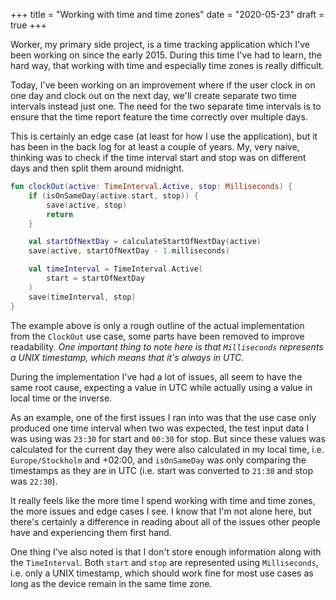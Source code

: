+++
title = "Working with time and time zones"
date = "2020-05-23"
draft = true
+++

Worker, my primary side project, is a time tracking application which
I've been working on since the early 2015. During this time I've had
to learn, the hard way, that working with time and especially time
zones is really difficult.

Today, I've been working on an improvement where if the user clock in
on one day and clock out on the next day, we'll create separate two
time intervals instead just one. The need for the two separate time
intervals is to ensure that the time report feature the time correctly
over multiple days.

This is certainly an edge case (at least for how I use the application),
but it has been in the back log for at least a couple of years. My, very
naive, thinking was to check if the time interval start and stop was on
different days and then split them around midnight.

```kotlin
fun clockOut(active: TimeInterval.Active, stop: Milliseconds) {
    if (isOnSameDay(active.start, stop)) {
        save(active, stop)
        return
    }

    val startOfNextDay = calculateStartOfNextDay(active)
    save(active, startOfNextDay - 1.milliseconds)

    val timeInterval = TimeInterval.Active(
        start = startOfNextDay
    )
    save(timeInterval, stop)
}
```

The example above is only a rough outline of the actual implementation
from the `ClockOut` use case, some parts have been removed to improve
readability. *One important thing to note here is that `Milliseconds`
represents a UNIX timestamp, which means that it's always in UTC.*

During the implementation I've had a lot of issues, all seem to have the
same root cause, expecting a value in UTC while actually using a value
in local time or the inverse.

As an example, one of the first issues I ran into was that the use case
only produced one time interval when two was expected, the test input
data I was using was `23:30` for start and `00:30` for stop. But since
these values was calculated for the current day they were also
calculated in my local time, i.e. `Europe/Stockholm` and +02:00, and
`isOnSameDay` was only comparing the timestamps as they are in UTC (i.e.
start was converted to `21:30` and stop was `22:30`).

It really feels like the more time I spend working with time and time
zones, the more issues and edge cases I see. I know that I'm not alone
here, but there's certainly a difference in reading about all of the
issues other people have and experiencing them first hand.

One thing I've also noted is that I don't store enough information along
with the `TimeInterval`. Both `start` and `stop` are represented using
`Milliseconds`, i.e. only a UNIX timestamp, which should work fine for
most use cases as long as the device remain in the same time zone.
